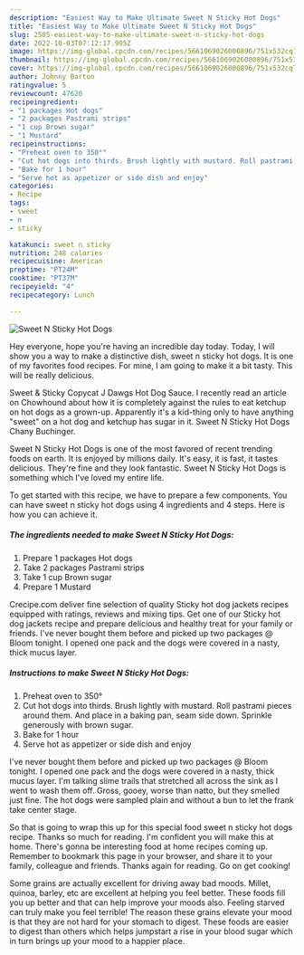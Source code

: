 ```yaml
---
description: "Easiest Way to Make Ultimate Sweet N Sticky Hot Dogs"
title: "Easiest Way to Make Ultimate Sweet N Sticky Hot Dogs"
slug: 2505-easiest-way-to-make-ultimate-sweet-n-sticky-hot-dogs
date: 2022-10-03T07:12:17.995Z
image: https://img-global.cpcdn.com/recipes/5661069026000896/751x532cq70/sweet-n-sticky-hot-dogs-recipe-main-photo.jpg
thumbnail: https://img-global.cpcdn.com/recipes/5661069026000896/751x532cq70/sweet-n-sticky-hot-dogs-recipe-main-photo.jpg
cover: https://img-global.cpcdn.com/recipes/5661069026000896/751x532cq70/sweet-n-sticky-hot-dogs-recipe-main-photo.jpg
author: Johnny Barton
ratingvalue: 5
reviewcount: 47620
recipeingredient:
- "1 packages Hot dogs"
- "2 packages Pastrami strips"
- "1 cup Brown sugar"
- "1 Mustard"
recipeinstructions:
- "Preheat oven to 350°"
- "Cut hot dogs into thirds. Brush lightly with mustard. Roll pastrami pieces around them. And place in a baking pan, seam side down. Sprinkle generously with brown sugar."
- "Bake for 1 hour"
- "Serve hot as appetizer or side dish and enjoy"
categories:
- Recipe
tags:
- sweet
- n
- sticky

katakunci: sweet n sticky 
nutrition: 248 calories
recipecuisine: American
preptime: "PT24M"
cooktime: "PT37M"
recipeyield: "4"
recipecategory: Lunch

---
```



![Sweet N Sticky Hot Dogs](https://img-global.cpcdn.com/recipes/5661069026000896/751x532cq70/sweet-n-sticky-hot-dogs-recipe-main-photo.jpg)

Hey everyone, hope you're having an incredible day today. Today, I will show you a way to make a distinctive dish, sweet n sticky hot dogs. It is one of my favorites food recipes. For mine, I am going to make it a bit tasty. This will be really delicious.

Sweet &amp; Sticky Copycat J Dawgs Hot Dog Sauce. I recently read an article on Chowhound about how it is completely against the rules to eat ketchup on hot dogs as a grown-up. Apparently it&#39;s a kid-thing only to have anything &#34;sweet&#34; on a hot dog and ketchup has sugar in it. Sweet N Sticky Hot Dogs Chany Buchinger.

Sweet N Sticky Hot Dogs is one of the most favored of recent trending foods on earth. It is enjoyed by millions daily. It's easy, it is fast, it tastes delicious. They're fine and they look fantastic. Sweet N Sticky Hot Dogs is something which I've loved my entire life.


To get started with this recipe, we have to prepare a few components. You can have sweet n sticky hot dogs using 4 ingredients and 4 steps. Here is how you can achieve it.

<!--inarticleads1-->

##### The ingredients needed to make Sweet N Sticky Hot Dogs:

1. Prepare 1 packages Hot dogs
1. Take 2 packages Pastrami strips
1. Take 1 cup Brown sugar
1. Prepare 1 Mustard


Crecipe.com deliver fine selection of quality Sticky hot dog jackets recipes equipped with ratings, reviews and mixing tips. Get one of our Sticky hot dog jackets recipe and prepare delicious and healthy treat for your family or friends. I&#39;ve never bought them before and picked up two packages @ Bloom tonight. I opened one pack and the dogs were covered in a nasty, thick mucus layer. 

<!--inarticleads2-->

##### Instructions to make Sweet N Sticky Hot Dogs:

1. Preheat oven to 350°
1. Cut hot dogs into thirds. Brush lightly with mustard. Roll pastrami pieces around them. And place in a baking pan, seam side down. Sprinkle generously with brown sugar.
1. Bake for 1 hour
1. Serve hot as appetizer or side dish and enjoy


I&#39;ve never bought them before and picked up two packages @ Bloom tonight. I opened one pack and the dogs were covered in a nasty, thick mucus layer. I&#39;m talking slime trails that stretched all across the sink as I went to wash them off. Gross, gooey, worse than natto, but they smelled just fine. The hot dogs were sampled plain and without a bun to let the frank take center stage. 

So that is going to wrap this up for this special food sweet n sticky hot dogs recipe. Thanks so much for reading. I'm confident you will make this at home. There's gonna be interesting food at home recipes coming up. Remember to bookmark this page in your browser, and share it to your family, colleague and friends. Thanks again for reading. Go on get cooking!

Some grains are actually excellent for driving away bad moods. Millet, quinoa, barley, etc are excellent at helping you feel better. These foods fill you up better and that can help improve your moods also. Feeling starved can truly make you feel terrible! The reason these grains elevate your mood is that they are not hard for your stomach to digest. These foods are easier to digest than others which helps jumpstart a rise in your blood sugar which in turn brings up your mood to a happier place.
